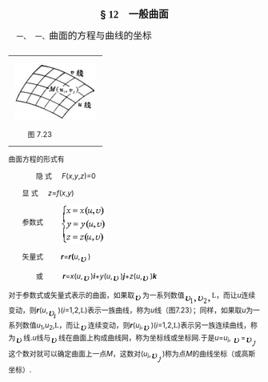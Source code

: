 <div class=Section1>
<p class=1 align=center style='text-align:center'><b><span lang=EN-US
style='font-size:15.0pt'>§</span></b><b><span lang=EN-US style='font-size:15.0pt;
font-family:宋体_GB2312'> 12 &nbsp;&nbsp; </span></b><b><span lang=ZH-CN
style='font-size:15.0pt;font-family:宋体_GB2312'>一般曲面</span></b></p>
<p class=1 style='margin-left:36.0pt;text-indent:-24.0pt'><span lang=EN-US>一、<span
style='font:7.0pt "Times New Roman"'>&nbsp;&nbsp;&nbsp; </span></span><span
lang=ZH-CN style='font-family:宋体_GB2312'>一、</span><span lang=ZH-CN
style='font-size:14.0pt;font-family:宋体_GB2312'>曲面的方程与曲线的坐标</span></p>
<div>
<table cellspacing=0 cellpadding=0 hspace=0 vspace=0 align=left>
 <tr>
  <td valign=top align=left style='padding-top:0mm;padding-right:9.05pt;
  padding-bottom:0mm;padding-left:9.05pt'>
  <div>
  <p class=MsoNormal><span lang=EN-US><img width=164 height=115
  src="res/17e9d95da129bdd93c34fb6cc6aaaa52_5591_files/image002.jpg" u1:shapes="_x0000_i1032"></span></p>
  <p class=MsoNormal><span lang=EN-US>&nbsp;&nbsp;&nbsp;&nbsp;&nbsp;&nbsp; </span><span
  lang=ZH-CN style='font-family:宋体_GB2312'>图</span><span lang=EN-US> 7.23</span></p>
  </div>
  </td>
 </tr>
</table>
</div>
<p class=MsoBodyTextFirstIndent2><span lang=ZH-CN style='font-family:宋体_GB2312'>曲面方程的形式有</span></p>
<p class=1><span lang=EN-US>&nbsp;&nbsp;&nbsp;&nbsp;&nbsp;&nbsp;&nbsp;&nbsp;&nbsp;&nbsp;&nbsp;&nbsp;&nbsp; </span><span
lang=ZH-CN style='font-family:宋体_GB2312'>隐</span><span lang=ZH-CN> </span><span
lang=ZH-CN style='font-family:宋体_GB2312'>式</span><span lang=EN-US>&nbsp;&nbsp;&nbsp;&nbsp; <i>F</i>(<i>x</i>,<i>y</i>,<i>z</i>)=0</span></p>
<p class=MsoNormal><span lang=EN-US>&nbsp;&nbsp;&nbsp;&nbsp;&nbsp;&nbsp; </span><span
lang=ZH-CN style='font-family:宋体_GB2312'>显</span><span lang=ZH-CN> </span><span
lang=ZH-CN style='font-family:宋体_GB2312'>式</span><span lang=EN-US>&nbsp;&nbsp;&nbsp;&nbsp; <i>z</i>=<i>f</i>(<i>x</i>,<i>y</i>)</span></p>
<p class=MsoNormal><span lang=EN-US>&nbsp;&nbsp;&nbsp;&nbsp;&nbsp;&nbsp; </span><span
lang=ZH-CN style='font-family:宋体_GB2312'>参数式</span><span lang=EN-US>&nbsp;&nbsp;&nbsp;&nbsp;&nbsp;&nbsp;&nbsp;&nbsp; </span><sub><span
lang=EN-US style='font-size:10.5pt'><img width=90 height=79
src="res/17e9d95da129bdd93c34fb6cc6aaaa52_5591_files/image004.gif" u1:shapes="_x0000_i1025"
align=absmiddle></span></sub></p>
<p class=MsoNormal><span lang=EN-US>&nbsp;&nbsp;&nbsp;&nbsp;&nbsp;&nbsp; </span><span
lang=ZH-CN style='font-family:宋体_GB2312'>矢量式</span><span lang=EN-US>&nbsp;&nbsp;&nbsp;&nbsp;&nbsp;&nbsp;&nbsp;&nbsp; <b><i>r</i></b>=<b><i>r</i>(</b><i>u</i>,<i><sub><img
width=16 height=16 src="res/17e9d95da129bdd93c34fb6cc6aaaa52_5591_files/image006.gif"
u1:shapes="_x0000_i1026" align=absmiddle></sub></i>)</span></p>
<p class=MsoNormal><span lang=EN-US>&nbsp;&nbsp;&nbsp;&nbsp;&nbsp;&nbsp;&nbsp;&nbsp;&nbsp;&nbsp;&nbsp;&nbsp;&nbsp; </span><span
lang=ZH-CN style='font-family:宋体_GB2312'>或</span><span lang=EN-US>&nbsp;&nbsp;&nbsp;&nbsp;&nbsp;&nbsp;&nbsp;&nbsp;&nbsp; <b><i>r</i></b>=<i>x</i>(<i>u</i>,<i><sub><img
width=16 height=16 src="res/17e9d95da129bdd93c34fb6cc6aaaa52_5591_files/image007.gif"
u1:shapes="_x0000_i1027" align=absmiddle></sub></i>)<b><i>i</i></b>+<i>y</i>(<i>u</i>,<i><sub><img
width=16 height=16 src="res/17e9d95da129bdd93c34fb6cc6aaaa52_5591_files/image008.gif"
u1:shapes="_x0000_i1028" align=absmiddle></sub></i>)<b><i>j</i></b>+<i>z</i>(<i>u</i>,<i><sub><img
width=16 height=16 src="res/17e9d95da129bdd93c34fb6cc6aaaa52_5591_files/image009.gif"
u1:shapes="_x0000_i1029" align=absmiddle></sub></i>)<b><i>k</i></b></span></p>
<p class=MsoBodyTextFirstIndent style='layout-grid-mode:char'><span lang=ZH-CN
style='font-family:宋体_GB2312'>对于参数式或矢量式表示的曲面，如果取</span><i><sub><span
lang=EN-US><img width=16 height=16
src="res/17e9d95da129bdd93c34fb6cc6aaaa52_5591_files/image010.gif" u1:shapes="_x0000_i1030"
align=absmiddle></span></sub></i><span lang=ZH-CN style='font-family:宋体_GB2312'>为一系列数值</span><sub><span
lang=EN-US><img width=55 height=27
src="res/17e9d95da129bdd93c34fb6cc6aaaa52_5591_files/image012.gif" u1:shapes="_x0000_i1031"
align=absmiddle></span></sub><span lang=EN-US style='font-family:"MT Extra"'>L</span><span
lang=ZH-CN style='font-family:宋体_GB2312'>，而让</span><i><span lang=EN-US>u</span></i><span
lang=ZH-CN style='font-family:宋体_GB2312'>连续变动，则</span><b><i><span lang=EN-US>r</span></i></b><span
lang=EN-US>(<i>u</i>,<i><sub><img width=20 height=27
src="res/17e9d95da129bdd93c34fb6cc6aaaa52_5591_files/image014.gif" u1:shapes="_x0000_i1041"
align=absmiddle></sub></i>)(<i>i</i>=1,2,</span><span lang=EN-US
style='font-family:"MT Extra"'>L</span><span lang=EN-US>)</span><span
lang=ZH-CN style='font-family:宋体_GB2312'>表示一族曲线，称为</span><i><span lang=EN-US>u</span></i><span
lang=ZH-CN style='font-family:宋体_GB2312'>线（图</span><span lang=EN-US>7.23</span><span
lang=ZH-CN style='font-family:宋体_GB2312'>）；同样，如果取</span><i><span lang=EN-US>u</span></i><span
lang=ZH-CN style='font-family:宋体_GB2312'>为一系列数值</span><i><span lang=EN-US>u</span></i><sub><span
lang=EN-US>1</span></sub><span lang=EN-US>,<i>u</i><sub>2</sub>,</span><span
lang=EN-US style='font-family:"MT Extra"'>L</span><span lang=ZH-CN
style='font-family:宋体_GB2312'>，而让</span><i><sub><span lang=EN-US><img width=16
height=16 src="res/17e9d95da129bdd93c34fb6cc6aaaa52_5591_files/image015.gif"
u1:shapes="_x0000_i1042" align=absmiddle></span></sub></i><span lang=ZH-CN
style='font-family:宋体_GB2312'>连续变动，则</span><b><i><span lang=EN-US>r</span></i></b><span
lang=EN-US>(<i>u<sub>i</sub></i>,<i><sub><img width=16 height=16
src="res/17e9d95da129bdd93c34fb6cc6aaaa52_5591_files/image016.gif" u1:shapes="_x0000_i1043"
align=absmiddle></sub></i>)(<i>i</i>=1,2,</span><span lang=EN-US
style='font-family:"MT Extra"'>L</span><span lang=EN-US>)</span><span
lang=ZH-CN style='font-family:宋体_GB2312'>表示另一族连续曲线，称为</span><i><sub><span
lang=EN-US><img width=16 height=16
src="res/17e9d95da129bdd93c34fb6cc6aaaa52_5591_files/image017.gif" u1:shapes="_x0000_i1044"
align=absmiddle></span></sub></i><span lang=ZH-CN style='font-family:宋体_GB2312'>线</span><span
lang=EN-US>.<i>u</i></span><span lang=ZH-CN style='font-family:宋体_GB2312'>线与</span><i><sub><span
lang=EN-US><img width=16 height=16
src="res/17e9d95da129bdd93c34fb6cc6aaaa52_5591_files/image018.gif" u1:shapes="_x0000_i1045"
align=absmiddle></span></sub></i><span lang=ZH-CN style='font-family:宋体_GB2312'>线在曲面上构成曲线网，称为坐标线或坐标网</span><span
lang=EN-US>.</span><span lang=ZH-CN style='font-family:宋体_GB2312'>于是</span><i><span
lang=EN-US>u</span></i><span lang=EN-US>=<i>u<sub>i</sub></i>,<i> <sub><img
width=16 height=16 src="res/17e9d95da129bdd93c34fb6cc6aaaa52_5591_files/image019.gif"
u1:shapes="_x0000_i1046" align=absmiddle></sub></i>=<i><sub><img width=23
height=31 src="res/17e9d95da129bdd93c34fb6cc6aaaa52_5591_files/image021.gif"
u1:shapes="_x0000_i1047" align=absmiddle></sub></i></span><span lang=ZH-CN
style='font-family:宋体_GB2312'>这个数对就可以确定曲面上一点</span><i><span lang=EN-US>M</span></i><span
lang=ZH-CN style='font-family:宋体_GB2312'>，这数对</span><span lang=EN-US>(<i>u<sub>i</sub></i>,<i><sub><img
width=23 height=31 src="res/17e9d95da129bdd93c34fb6cc6aaaa52_5591_files/image023.gif"
u1:shapes="_x0000_i1048" align=absmiddle></sub></i>)</span><span lang=ZH-CN
style='font-family:宋体_GB2312'>称为点</span><i><span lang=EN-US>M</span></i><span
lang=ZH-CN style='font-family:宋体_GB2312'>的曲线坐标（或高斯坐标）</span><span lang=EN-US>.</span></p>
</div>